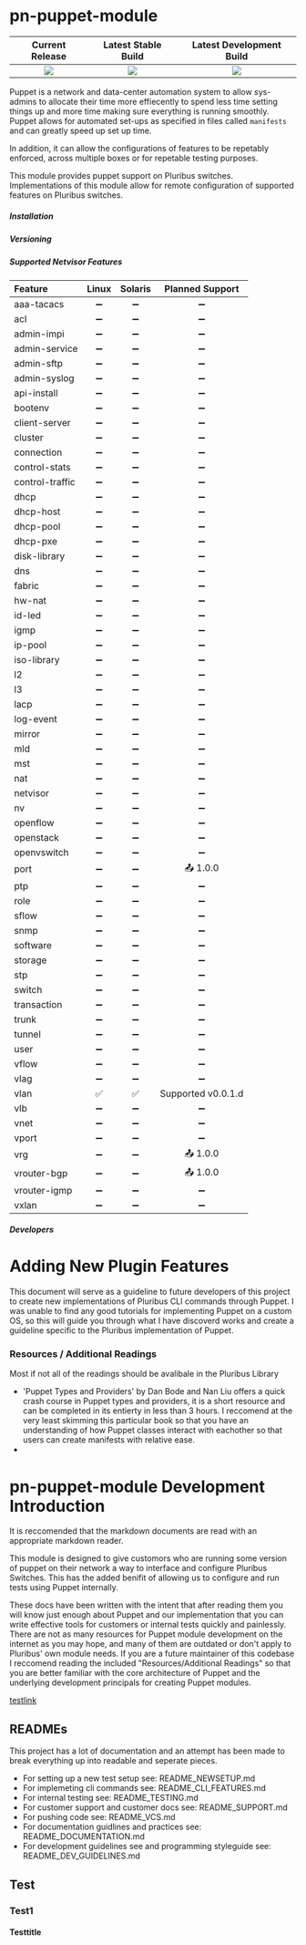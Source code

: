 # pn-puppet-module

| Current Release | Latest Stable Build | Latest Development Build |
|:---------------:|:-------------------:|:------------------------:|
|![](https://img.shields.io/badge/forge-na-red.svg) | ![](https://img.shields.io/badge/stable-na-red.svg) | ![](https://img.shields.io/badge/dev-na-red.svg) |

Puppet is a network and data-center automation system to allow sys-admins to allocate their time more effiecently to spend less time setting things up and more time making sure everything is running smoothly. Puppet allows for automated set-ups as specified in files called `manifests` and can greatly speed up set up time.

In addition, it can allow the configurations of features to be repetably enforced, across multiple boxes or for repetable testing purposes.

This module provides puppet support on Pluribus switches. Implementations of this module allow for remote configuration of supported features on Pluribus switches.

##### Installation


##### Versioning

##### Supported Netvisor Features
| Feature        | Linux            | Solaris          | Planned Support                   |
|:---------------|:----------------:|:----------------:|:---------------------------------:|
|aaa-tacacs      |:heavy_minus_sign:|:heavy_minus_sign:|:heavy_minus_sign:                 |
|acl             |:heavy_minus_sign:|:heavy_minus_sign:|:heavy_minus_sign:                 |
|admin-impi      |:heavy_minus_sign:|:heavy_minus_sign:|:heavy_minus_sign:                 |
|admin-service   |:heavy_minus_sign:|:heavy_minus_sign:|:heavy_minus_sign:                 |
|admin-sftp      |:heavy_minus_sign:|:heavy_minus_sign:|:heavy_minus_sign:                 |
|admin-syslog    |:heavy_minus_sign:|:heavy_minus_sign:|:heavy_minus_sign:                 |
|api-install     |:heavy_minus_sign:|:heavy_minus_sign:|:heavy_minus_sign:                 |
|bootenv         |:heavy_minus_sign:|:heavy_minus_sign:|:heavy_minus_sign:                 |
|client-server   |:heavy_minus_sign:|:heavy_minus_sign:|:heavy_minus_sign:                 |
|cluster         |:heavy_minus_sign:|:heavy_minus_sign:|:heavy_minus_sign:                 |
|connection      |:heavy_minus_sign:|:heavy_minus_sign:|:heavy_minus_sign:                 |
|control-stats   |:heavy_minus_sign:|:heavy_minus_sign:|:heavy_minus_sign:                 |
|control-traffic |:heavy_minus_sign:|:heavy_minus_sign:|:heavy_minus_sign:                 |
|dhcp            |:heavy_minus_sign:|:heavy_minus_sign:|:heavy_minus_sign:                 |
|dhcp-host       |:heavy_minus_sign:|:heavy_minus_sign:|:heavy_minus_sign:                 |
|dhcp-pool       |:heavy_minus_sign:|:heavy_minus_sign:|:heavy_minus_sign:                 |
|dhcp-pxe        |:heavy_minus_sign:|:heavy_minus_sign:|:heavy_minus_sign:                 |
|disk-library    |:heavy_minus_sign:|:heavy_minus_sign:|:heavy_minus_sign:                 |
|dns             |:heavy_minus_sign:|:heavy_minus_sign:|:heavy_minus_sign:                 |
|fabric          |:heavy_minus_sign:|:heavy_minus_sign:|:heavy_minus_sign:                 |
|hw-nat          |:heavy_minus_sign:|:heavy_minus_sign:|:heavy_minus_sign:                 |
|id-led          |:heavy_minus_sign:|:heavy_minus_sign:|:heavy_minus_sign:                 |
|igmp            |:heavy_minus_sign:|:heavy_minus_sign:|:heavy_minus_sign:                 |
|ip-pool         |:heavy_minus_sign:|:heavy_minus_sign:|:heavy_minus_sign:                 |
|iso-library     |:heavy_minus_sign:|:heavy_minus_sign:|:heavy_minus_sign:                 |
|l2              |:heavy_minus_sign:|:heavy_minus_sign:|:heavy_minus_sign:                 |
|l3              |:heavy_minus_sign:|:heavy_minus_sign:|:heavy_minus_sign:                 |
|lacp            |:heavy_minus_sign:|:heavy_minus_sign:|:heavy_minus_sign:                 |
|log-event       |:heavy_minus_sign:|:heavy_minus_sign:|:heavy_minus_sign:                 |
|mirror          |:heavy_minus_sign:|:heavy_minus_sign:|:heavy_minus_sign:                 |
|mld             |:heavy_minus_sign:|:heavy_minus_sign:|:heavy_minus_sign:                 |
|mst             |:heavy_minus_sign:|:heavy_minus_sign:|:heavy_minus_sign:                 |
|nat             |:heavy_minus_sign:|:heavy_minus_sign:|:heavy_minus_sign:                 |
|netvisor        |:heavy_minus_sign:|:heavy_minus_sign:|:heavy_minus_sign:                 |
|nv              |:heavy_minus_sign:|:heavy_minus_sign:|:heavy_minus_sign:                 |
|openflow        |:heavy_minus_sign:|:heavy_minus_sign:|:heavy_minus_sign:                 |
|openstack       |:heavy_minus_sign:|:heavy_minus_sign:|:heavy_minus_sign:                 |
|openvswitch     |:heavy_minus_sign:|:heavy_minus_sign:|:heavy_minus_sign:                 |
|port            |:heavy_minus_sign:|:heavy_minus_sign:|:outbox_tray: 1.0.0                |
|ptp             |:heavy_minus_sign:|:heavy_minus_sign:|:heavy_minus_sign:                 |
|role            |:heavy_minus_sign:|:heavy_minus_sign:|:heavy_minus_sign:                 |
|sflow           |:heavy_minus_sign:|:heavy_minus_sign:|:heavy_minus_sign:                 |
|snmp            |:heavy_minus_sign:|:heavy_minus_sign:|:heavy_minus_sign:                 |
|software        |:heavy_minus_sign:|:heavy_minus_sign:|:heavy_minus_sign:                 |
|storage         |:heavy_minus_sign:|:heavy_minus_sign:|:heavy_minus_sign:                 |
|stp             |:heavy_minus_sign:|:heavy_minus_sign:|:heavy_minus_sign:                 |
|switch          |:heavy_minus_sign:|:heavy_minus_sign:|:heavy_minus_sign:                 |
|transaction     |:heavy_minus_sign:|:heavy_minus_sign:|:heavy_minus_sign:                 |
|trunk           |:heavy_minus_sign:|:heavy_minus_sign:|:heavy_minus_sign:                 |
|tunnel          |:heavy_minus_sign:|:heavy_minus_sign:|:heavy_minus_sign:                 |
|user            |:heavy_minus_sign:|:heavy_minus_sign:|:heavy_minus_sign:                 |
|vflow           |:heavy_minus_sign:|:heavy_minus_sign:|:heavy_minus_sign:                 |
|vlag            |:heavy_minus_sign:|:heavy_minus_sign:|:heavy_minus_sign:                 |
|vlan            |:white_check_mark:|:white_check_mark:|Supported v0.0.1.d                 |
|vlb             |:heavy_minus_sign:|:heavy_minus_sign:|:heavy_minus_sign:                 |
|vnet            |:heavy_minus_sign:|:heavy_minus_sign:|:heavy_minus_sign:                 |
|vport           |:heavy_minus_sign:|:heavy_minus_sign:|:heavy_minus_sign:                 |
|vrg             |:heavy_minus_sign:|:heavy_minus_sign:|:outbox_tray: 1.0.0                |
|vrouter-bgp     |:heavy_minus_sign:|:heavy_minus_sign:|:outbox_tray: 1.0.0                |
|vrouter-igmp    |:heavy_minus_sign:|:heavy_minus_sign:|:heavy_minus_sign:                 |
|vxlan           |:heavy_minus_sign:|:heavy_minus_sign:|:heavy_minus_sign:                 |

##### Developers

# Adding New Plugin Features
This document will serve as a guideline to future developers of this project to create new implementations of Pluribus CLI commands through Puppet. I was unable to find any good tutorials for implementing Puppet on a custom OS, so this will guide you through what I have discoverd works and create a guideline specific to the Pluribus implementation of Puppet.

### Resources / Additional Readings
Most if not all of the readings should be avalibale in the Pluribus Library
- 'Puppet Types and Providers' by Dan Bode and Nan Liu offers a quick crash course in Puppet types and providers, it is a short resource and can be completed in its entierty in less than 3 hours. I reccomend at the very least skimming this particular book so that you have an understanding of how Puppet classes interact with eachother so that users can create manifests with relative ease.
- 
# pn-puppet-module Development Introduction
It is reccomended that the markdown documents are read with an appropriate markdown reader.

This module is designed to give customors who are running some version of puppet on their network a way to interface and configure Pluribus Switches. This has the added benifit of allowing us to configure and run tests using Puppet internally.

These docs have been written with the intent that after reading them you will know just enough about Puppet and our implementation that you can write effective tools for customers or internal tests quickly and painlessly. There are not as many resources for Puppet module development on the internet as you may hope, and many of them are outdated or don't apply to Pluribus' own module needs. If you are a future maintainer of this codebase I reccomend reading the included "Resources/Additional Readings" so that you are better familiar with the core architecture of Puppet and the underlying development principals for creating Puppet modules.

[testlink](#test/test1/testtitle)

## READMEs
This project has a lot of documentation and an attempt has been made to break everything up into readable and seperate pieces.
- For setting up a new test setup see: README_NEWSETUP.md
- For implemeting cli commands see: README_CLI_FEATURES.md
- For internal testing see: README_TESTING.md
- For customer support and customer docs see: README_SUPPORT.md
- For pushing code see: README_VCS.md
- For documentation guidlines and practices see: README_DOCUMENTATION.md
- For development guidelines see and programming styleguide see: README_DEV_GUIDELINES.md

## Test
### Test1
#### Testtitle
